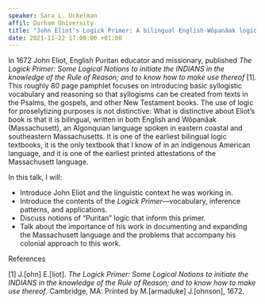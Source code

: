 ```yaml
---
speaker: Sara L. Uckelman
affil: Durham University
title: "John Eliot’s Logick Primer: A bilingual English-Wôpanâak logic textbook"
date: 2021-11-22 17:00:00 +01:00
---
```


In 1672 John Eliot, English Puritan educator and missionary, published _The Logick Primer: Some Logical Notions to initiate the INDIANS in the knowledge of the Rule of Reason; and to know how to make use thereof_ [1]. This roughly 80 page pamphlet focuses on introducing basic syllogistic vocabulary and reasoning so that syllogisms can be created from texts in the Psalms, the gospels, and other New Testament books. The use of logic for proselytizing purposes is not distinctive: What is distinctive about Eliot’s book is that it is bilingual, written in both English and Wôpanâak (Massachusett), an Algonquian language spoken in eastern coastal and southeastern Massachusetts. It is one of the earliest bilingual logic textbooks, it is the only textbook that I know of in an indigenous American language, and it is one of the earliest printed attestations of the Massachusett language.

In this talk, I will:

- Introduce John Eliot and the linguistic context he was working in.
- Introduce the contents of the _Logick Primer_—vocabulary, inference patterns, and applications.
- Discuss notions of “Puritan” logic that inform this primer.
- Talk about the importance of his work in documenting and expanding the Massachusett language and the problems that accompany his colonial approach to this work.

References

[1] J.[ohn] E.[liot]. _The Logick Primer: Some Logical Notions to initiate the INDIANS in the knowledge of the Rule of Reason; and to know how to make use thereof_. Cambridge, MA: Printed by M.[armaduke] J.[ohnson], 1672.
